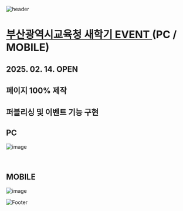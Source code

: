 ![header](https://capsule-render.vercel.app/api?type=wave&color=auto&height=150&section=header&text=2025.%2002.%2012%20-%2002.%2013&fontSize=60)

# <a href="https://onlinepage.co.kr/2025busandu/"> 부산광역시교육청 새학기 EVENT </a> (PC / MOBILE)
## 2025. 02. 14. OPEN
## 페이지 100% 제작 <br>
## 퍼블리싱 및 이벤트 기능 구현

## PC
![image](https://github.com/user-attachments/assets/32ea24cf-f416-4c76-90f6-2532a3c55c9b)

 <br>

## MOBILE
![image](https://github.com/user-attachments/assets/f910a6e1-6544-43de-a397-19683a9fec4a)




![Footer](https://capsule-render.vercel.app/api?type=waving&color=auto&height=200&section=footer)









